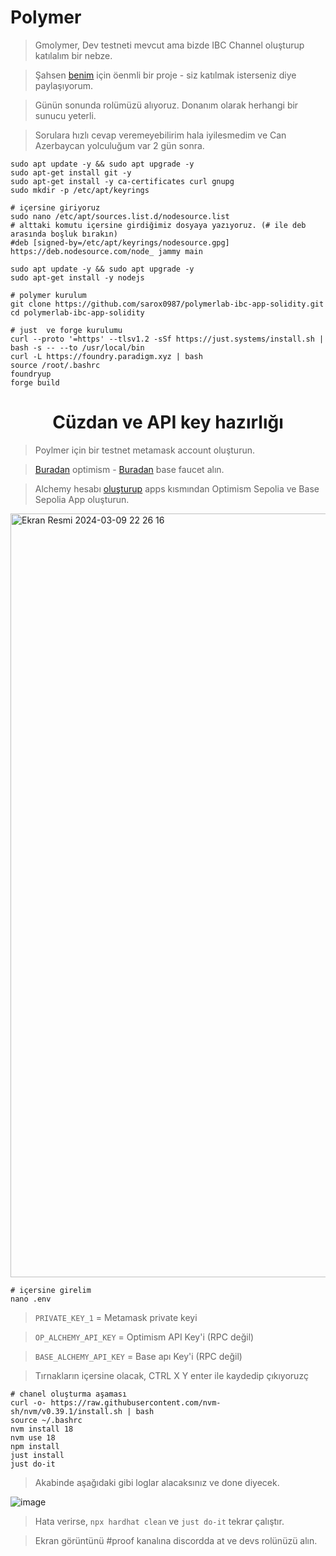 # Polymer

> Gmolymer, Dev testneti mevcut ama bizde IBC Channel oluşturup katılalım bir nebze.

> Şahsen [benim](https://x.com/Ruesandora0/status/1732454399543234688?s=20) için öenmli bir proje - siz katılmak isterseniz diye paylaşıyorum.

> Günün sonunda rolümüzü alıyoruz. Donanım olarak herhangi bir sunucu yeterli.

> Sorulara hızlı cevap veremeyebilirim hala iyilesmedim ve Can Azerbaycan yolculuğum var 2 gün sonra.

```console
sudo apt update -y && sudo apt upgrade -y
sudo apt-get install git -y
sudo apt-get install -y ca-certificates curl gnupg
sudo mkdir -p /etc/apt/keyrings

# içersine giriyoruz
sudo nano /etc/apt/sources.list.d/nodesource.list
# alttaki komutu içersine girdiğimiz dosyaya yazıyoruz. (# ile deb arasında boşluk bırakın)
#deb [signed-by=/etc/apt/keyrings/nodesource.gpg] https://deb.nodesource.com/node_ jammy main

sudo apt update -y && sudo apt upgrade -y
sudo apt-get install -y nodejs
```

```console
# polymer kurulum
git clone https://github.com/sarox0987/polymerlab-ibc-app-solidity.git
cd polymerlab-ibc-app-solidity

# just  ve forge kurulumu
curl --proto '=https' --tlsv1.2 -sSf https://just.systems/install.sh | bash -s -- --to /usr/local/bin
curl -L https://foundry.paradigm.xyz | bash
source /root/.bashrc
foundryup
forge build
```

<h1 align="center"> Cüzdan ve API key hazırlığı </h1>

> Poylmer için bir testnet metamask account oluşturun.

> [Buradan](https://www.alchemy.com/faucets/optimism-sepolia) optimism - [Buradan](https://www.alchemy.com/faucets/base-sepolia) base faucet alın.

> Alchemy hesabı [oluşturup](https://dashboard.alchemy.com/apps) apps kısmından Optimism Sepolia ve Base Sepolia App oluşturun.

<img width="1222" alt="Ekran Resmi 2024-03-09 22 26 16" src="https://github.com/ruesandora/Polymer/assets/101149671/b0c470c3-89f8-400f-81ec-e143b40d7349">

```console
# içersine girelim
nano .env
```

> `PRIVATE_KEY_1` = Metamask private keyi

> `OP_ALCHEMY_API_KEY` = Optimism API Key'i (RPC değil)

> `BASE_ALCHEMY_API_KEY` = Base apı Key'i (RPC değil)

> Tırnakların içersine olacak, CTRL X Y enter ile kaydedip çıkıyoruzç

```console
# chanel oluşturma aşaması
curl -o- https://raw.githubusercontent.com/nvm-sh/nvm/v0.39.1/install.sh | bash
source ~/.bashrc
nvm install 18
nvm use 18
npm install
just install
just do-it
```

> Akabinde aşağıdaki gibi loglar alacaksınız ve done diyecek.

![image](https://github.com/ruesandora/Polymer/assets/101149671/4346fe3f-425c-4fe8-bdd8-7aeab5ae7eb8)

> Hata verirse, `npx hardhat clean` ve `just do-it` tekrar çalıştır.

> Ekran görüntünü #proof kanalına discordda at ve devs rolünüzü alın.

